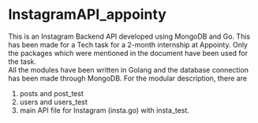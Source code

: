 # InstagramAPI_appointy

This is an Instagram Backend API developed using MongoDB and Go. This has been made for a Tech task for a 2-month internship at Appointy.
Only the packages which were mentioned in the document have been used for the task.  
All the modules have been written in Golang and the database connection has been made through MongoDB. 
For the modular description, there are 
1. posts and post_test
2. users and users_test 
3. main API file for Instagram (insta.go) with insta_test.

